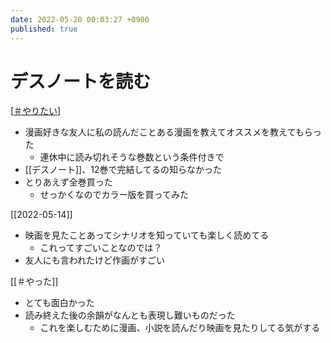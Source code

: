 ```yaml
---
date: 2022-05-20 00:03:27 +0900
published: true
---
```


# デスノートを読む

[[＃やりたい]]

- 漫画好きな友人に私の読んだことある漫画を教えてオススメを教えてもらった
  - 連休中に読み切れそうな巻数という条件付きで
- [[デスノート]]、12巻で完結してるの知らなかった
- とりあえず全巻買った
  - せっかくなのでカラー版を買ってみた

[[2022-05-14]]

- 映画を見たことあってシナリオを知っていても楽しく読めてる
  - これってすごいことなのでは？
- 友人にも言われたけど作画がすごい

[[＃やった]]

- とても面白かった
- 読み終えた後の余韻がなんとも表現し難いものだった
  - これを楽しむために漫画、小説を読んだり映画を見たりしてる気がする

[//begin]: # "Autogenerated link references for markdown compatibility"
[＃やりたい]: ＃やりたい "＃やりたい"
[//end]: # "Autogenerated link references"